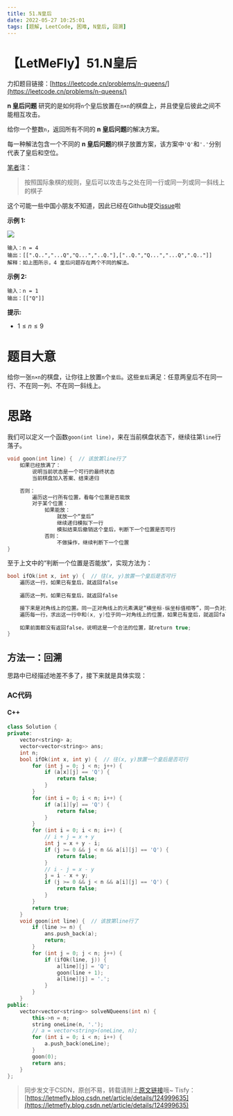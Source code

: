 ```yaml
---
title: 51.N皇后
date: 2022-05-27 10:25:01
tags: [题解, LeetCode, 困难, N皇后, 回溯]
---
```


# 【LetMeFly】51.N皇后

力扣题目链接：[https://leetcode.cn/problems/n-queens/](https://leetcode.cn/problems/n-queens/)

**n 皇后问题** 研究的是如何将```n```个皇后放置在```n×n```的棋盘上，并且使皇后彼此之间不能相互攻击。

给你一个整数```n```，返回所有不同的 **n 皇后问题**的解决方案。

每一种解法包含一个不同的 **n 皇后问题**的棋子放置方案，该方案中```'Q'```和```'.'```分别代表了皇后和空位。

<a href="https://letmefly.xyz" title="LetMeFly">笔者</a>注：

> 按照国际象棋的规则，皇后可以攻击与之处在同一行或同一列或同一斜线上的棋子

这个可能一些中国小朋友不知道，因此已经在Github提交[issue](https://github.com/LeetCode-Feedback/LeetCode-Feedback/issues/7434)啦

**示例 1:**

<img src="https://assets.leetcode.com/uploads/2020/11/13/queens.jpg">

```
输入：n = 4
输出：[[".Q..","...Q","Q...","..Q."],["..Q.","Q...","...Q",".Q.."]]
解释：如上图所示，4 皇后问题存在两个不同的解法。
```

**示例 2:**

```
输入：n = 1
输出：[["Q"]]
```

**提示:**

+ $1\leq n\leq 9$

# 题目大意

给你一张```n×n```的棋盘，让你往上放置```n```个```皇后```。这些```皇后```满足：任意两皇后不在同一行、不在同一列、不在同一斜线上。

# 思路

我们可以定义一个函数```goon(int line)```，来在当前棋盘状态下，继续往第```line```行落子。

```cpp
void goon(int line) {  // 该放第line行了
    如果已经放满了：
        说明当前状态是一个可行的最终状态
        当前棋盘加入答案、结束递归

    否则：
        遍历这一行所有位置，看每个位置是否能放
        对于某个位置：
            如果能放：
                就放一个“皇后”
                继续递归模拟下一行
                模拟结束后撤销这个皇后，判断下一个位置是否可行
            否则：
                不做操作，继续判断下一个位置
}
```

至于上文中的“判断一个位置是否能放”，实现方法为：

```cpp
bool ifOk(int x, int y) {  // 往(x, y)放置一个皇后是否可行
    遍历这一行，如果已有皇后，就返回false
    
    遍历这一列，如果已有皇后，就返回false

    接下来是对角线上的位置。同一正对角线上的元素满足“横坐标-纵坐标值相等”，同一负对角线上的元素满足“横坐标+纵坐标值相等”。
    遍历每一行，求出这一行中和(x, y)位于同一对角线上的位置，如果已有皇后，就返回false
    
    如果前面都没有返回false，说明这是一个合法的位置，就return true;
}
```

## 方法一：回溯

思路中已经描述地差不多了，接下来就是具体实现：

### AC代码

#### C++

```cpp
class Solution {
private:
    vector<string> a;
    vector<vector<string>> ans;
    int n;
    bool ifOk(int x, int y) {  // 往(x, y)放置一个皇后是否可行
        for (int j = 0; j < n; j++) {
            if (a[x][j] == 'Q') {
                return false;
            }
        }
        for (int i = 0; i < n; i++) {
            if (a[i][y] == 'Q') {
                return false;
            }
        }
        for (int i = 0; i < n; i++) {
            // i + j = x + y
            int j = x + y - i;
            if (j >= 0 && j < n && a[i][j] == 'Q') {
                return false;
            }
            // i - j = x - y
            j = i - x + y;
            if (j >= 0 && j < n && a[i][j] == 'Q') {
                return false;
            }
        }
        return true;
    }
    void goon(int line) {  // 该放第line行了
        if (line >= n) {
            ans.push_back(a);
            return;
        }
        for (int j = 0; j < n; j++) {
            if (ifOk(line, j)) {
                a[line][j] = 'Q';
                goon(line + 1);
                a[line][j] = '.';
            }
        }
    }
public:
    vector<vector<string>> solveNQueens(int n) {
        this->n = n;
        string oneLine(n, '.');
        // a = vector<string>(oneLine, n);
        for (int i = 0; i < n; i++) {
            a.push_back(oneLine);
        }
        goon(0);
        return ans;
    }
};
```

> 同步发文于CSDN，原创不易，转载请附上[原文链接](https://leetcode.letmefly.xyz/2022/05/27/LeetCode%200051.N%E7%9A%87%E5%90%8E/)哦~
> Tisfy：[https://letmefly.blog.csdn.net/article/details/124999635](https://letmefly.blog.csdn.net/article/details/124999635)

